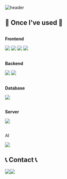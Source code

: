 ![header](https://capsule-render.vercel.app/api?type=waving&color=gradient&height=150&section=header&text=Backend-Developer&fontSize=60)
<br>

## 🔨 Once I've used 🔨
<div style="display:flex; flex-direction:column; align-items:flex-start;">
  <!--Frontend-->
      <p><strong>Frontend</strong></p>
    <div>
        <img src="https://img.shields.io/badge/HTML5-E34F26?style=flat-square&logo=html5&logoColor=white"> 
        <img src="https://img.shields.io/badge/CSS-1572B6?style=flat-square&logo=css3&logoColor=white"> 
        <img src="https://img.shields.io/badge/JavaScript-F7DF1E?style=flat-square&logo=javascript&logoColor=black"> 
        <img src="https://img.shields.io/badge/REACT-61DAFB?style=flat-square&logo=react&logoColor=white"> 
    </div>
  <br>
    <!-- Backend -->
    <p><strong>Backend</strong></p>
    <div>
        <img src="https://img.shields.io/badge/Java-007396?style=for-the-badge&logo=Java&logoColor=white"> 
        <img src="https://img.shields.io/badge/Spring Boot-6DB33F?style=for-the-badge&logo=spring boot&logoColor=white"> 
    </div>
  <br>
    <!-- Database -->
    <p><strong>Database</strong></p>
    <div>
        <img src="https://img.shields.io/badge/mysql-4479A1?style=for-the-badge&logo=mysql&logoColor=white"> 
    </div>
  <br>
    <!-- Server -->
    <p><strong>Server</strong></p>
    <div>
        <img src="https://img.shields.io/badge/Google Cloud-4285F4?style=for-the-badge&logo=googlecloud&logoColor=white"> 
    </div>
  <br>
    <!-- AI -->
    <p><string>AI</string></p>
    <div>
        <img src="https://img.shields.io/badge/Python-3776AB?style=for-the-badge&logo=Python&logoColor=white"> <br>
</div>

## 📞 Contact 📞
<div style="display:flex; flex-direction:row;">
    <a href="mailto:gwonhajin2@gmail.com">
        <img src="https://img.shields.io/badge/Gmail-EA4335?style=for-the-badge&logo=Gmail&logoColor=white"> 
    </a>
    <a href="https://www.instagram.com/everlazing_hajin">
        <img src="https://img.shields.io/badge/Instagram-E4405F?style=for-the-badge&logo=Instagram&logoColor=white"> 
    </a>
</div>
